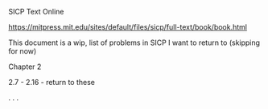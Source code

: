 

SICP Text Online

https://mitpress.mit.edu/sites/default/files/sicp/full-text/book/book.html

This document is a wip, list of problems in SICP I want to return to (skipping for now)

Chapter 2

2.7 - 2.16 - return to these


.
.
.
